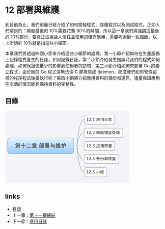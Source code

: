 # 12 部署與維護
到目前為止，我們前面已經介紹了如何開發程式、除錯程式以及測試程式，正如人們常說的：開發最後的 10%需要花費 90%的時間，所以這一章我們將強調這最後的 10%部分，要真正成為讓人信任並使用的優秀應用，需要考慮到一些細節，以上所說的 10%就是指這些小細節。

本章我們將透過四個小節來介紹這些小細節的處理，第一小節介紹如何在生產服務上記錄程式產生的日誌，如何記錄日誌，第二小節介紹發生錯誤時我們的程式如何處理，如何保證儘量少的影響到使用者的訪問，第三小節介紹如何來部署 Go 的獨立程式，由於目前 Go 程式還無法像 C 那樣寫成 daemon，那麼我們如何管理這樣的程序程式後臺執行呢？第四小節將介紹應用資料的備份和還原，儘量保證應用在崩潰的情況能夠保持資料的完整性。
## 目錄
 ![](images/navi12.png)

## links
   * [目錄](<preface.md>)
   * 上一章：[第十一章總結](<11.4.md>)
   * 下一節：[應用日誌](<12.1.md>)